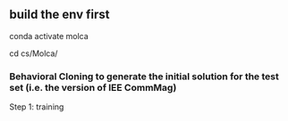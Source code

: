 ## build the env first

conda activate molca

cd cs/Molca/

### Behavioral Cloning to generate the initial solution for the test set (i.e. the version of IEE CommMag)
Step 1: training

